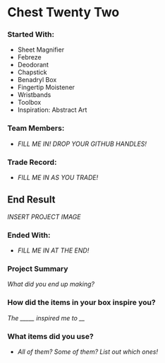 # Chest Twenty Two

### Started With:
- Sheet Magnifier
- Febreze
- Deodorant
- Chapstick
- Benadryl Box
- Fingertip Moistener
- Wristbands
- Toolbox
- Inspiration: Abstract Art

### Team Members:
- *FILL ME IN! DROP YOUR GITHUB HANDLES!*

### Trade Record:
- *FILL ME IN AS YOU TRADE!*

## End Result
*INSERT PROJECT IMAGE*

### Ended With:
- *FILL ME IN AT THE END!*

### Project Summary
*What did you end up making?*

### How did the items in your box inspire you?
*The _____ inspired me to __*

### What items did you use?
- *All of them? Some of them? List out which ones!*
